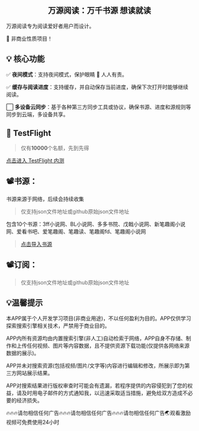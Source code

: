 
<h2 align="center">万源阅读：万千书源 想读就读</h2>


万源阅读专为阅读爱好者用户而设计。

🌟 非商业性质项目！


## 💡 核心功能

✅ **夜间模式**：支持夜间模式，保护眼睛 👀 人人有责。

✅ **缓存与阅读进度**：支持缓存，并自动保存当前进度，确保下次打开时能够继续阅读。

⬜ **多设备云同步**：基于各种第三方同步工具或协议，确保书源、进度和源规则等同步到云端，多设备共享。


##  TestFlight

> 仅有**10000**个名额，先到先得

[点击进入 TestFlight 内测](https://testflight.apple.com/join/NCjMVRrX)

## 📽️书源：
书源来源于网络，后续会持续收集
> 仅支持json文件地址或github原始json文件地址

包含10个书源：3ff小说网、BL小说网、多多书院、戊戟小说网、新笔趣阁小说网、爱看书吧、爱笔趣阁、笔趣读、笔趣阁fd、笔趣阁小说网
> [点击导入书源](https://testflight.apple.com/join/NCjMVRrX)



## 📽️订阅：
> 仅支持json文件地址或github原始json文件地址

## 💡温馨提示
本APP属于个人开发学习项目(非商业用途)，不以任何盈利为目的。APP仅供学习探索搜索引擎相关技术，严禁用于商业目的。

APP内所有资源均由内置搜索引擎(非人工)自动检索于网络，APP自身不存储、制作和上传任何视频、图片等内容数据，且不提供资源下载功能(仅提供各网络来源数据的展示)。

APP并未对搜索资源(包括视频/图片/文字等)内容进行编辑和修改，所展示即为第三方网站展示结果。

APP对搜索结果进行版权审查时可能会有遗漏，若程序提供的内容侵犯到了您的权益，请及时用电子邮件的方式通知我，以迅速采取适当措施，避免给双方造成不必要的经济损失。

🔥🔥🔥请勿相信任何广告🔥🔥🔥请勿相信任何广告🔥🔥🔥请勿相信任何广告🌏观看激励视频可免费使用24小时
              

